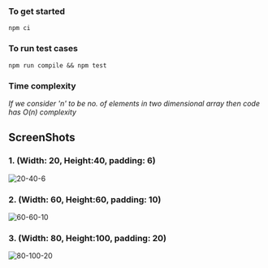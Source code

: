 ### To get started
``` npm ci ```

### To run test cases
``` npm run compile && npm test ```

### Time complexity

*If we consider 'n' to be no. of elements in two dimensional array then code has O(n) complexity*

## ScreenShots

### 1. (Width: 20, Height:40, padding: 6)
![20-40-6](/20-40-6.png)

### 2. (Width: 60, Height:60, padding: 10)
![60-60-10](/60-60-10.png)

### 3. (Width: 80, Height:100, padding: 20)
![80-100-20](/80-100-20.png)
